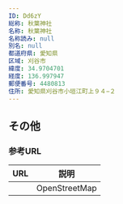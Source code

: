 ```yaml
---
ID: Dd6zY
総称: 秋葉神社
名称: 秋葉神社
名称読み: null
別名: null
都道府県: 愛知県
区域: 刈谷市
緯度: 34.9704701
経度: 136.997947
郵便番号: 4480813
住所: 愛知県刈谷市小垣江町上９４−２
---
```


## その他

### 参考URL

| URL | 説明          |
| --- | ------------- |
|     | OpenStreetMap |
